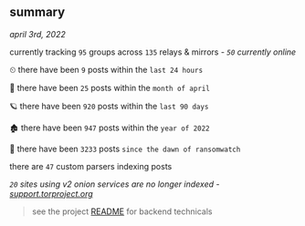 
## summary
_april 3rd, 2022_

currently tracking `95` groups across `135` relays & mirrors - _`50` currently online_

⏲ there have been `9` posts within the `last 24 hours`

🦈 there have been `25` posts within the `month of april`

🪐 there have been `920` posts within the `last 90 days`

🏚 there have been `947` posts within the `year of 2022`

🦕 there have been `3233` posts `since the dawn of ransomwatch`

there are `47` custom parsers indexing posts

_`20` sites using v2 onion services are no longer indexed - [support.torproject.org](https://support.torproject.org/onionservices/v2-deprecation/)_

> see the project [README](https://github.com/thetanz/ransomwatch#ransomwatch--) for backend technicals
